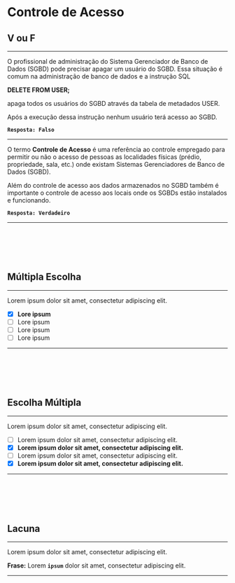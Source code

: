 # Controle de Acesso

## V ou F
---
O profissional de administração do Sistema Gerenciador de Banco de Dados (SGBD) pode precisar apagar um usuário do SGBD.
 Essa situação é comum na administração de banco de dados e a instrução SQL
 
**DELETE FROM USER;**
 
  apaga todos os usuários do SGBD através da tabela de metadados USER.
 
Após a execução dessa instrução nenhum usuário terá acesso ao SGBD. 

**```Resposta: Falso```**

---
O termo **Controle de Acesso** é uma referência ao controle empregado para permitir ou não o acesso de pessoas as localidades físicas (prédio, propriedade, sala, etc.) onde existam Sistemas Gerenciadores de Banco de Dados (SGBD).
 
 
Além do controle de acesso aos dados armazenados no SGBD também é importante o controle de acesso aos locais onde os SGBDs estão instalados e funcionando. 

**```Resposta: Verdadeiro ```**

---

<br/>
<br/>
<br/>
<br/>






## Múltipla Escolha
---
Lorem ipsum dolor sit amet, consectetur adipiscing elit.
 
- [x] **Lore ipsum**
- [ ] Lore ipsum    
- [ ] Lore ipsum     
- [ ] Lore ipsum
---






<br/>
<br/>
<br/>
<br/>







## Escolha Múltipla
---
Lorem ipsum dolor sit amet, consectetur adipiscing elit.

- [ ] Lorem ipsum dolor sit amet, consectetur adipiscing elit.
- [x] **Lorem ipsum dolor sit amet, consectetur adipiscing elit.**
- [ ] Lorem ipsum dolor sit amet, consectetur adipiscing elit.
- [x] **Lorem ipsum dolor sit amet, consectetur adipiscing elit.** 

---




<br/>
<br/>
<br/>
<br/>










## Lacuna
---
Lorem ipsum dolor sit amet, consectetur adipiscing elit.
 
**Frase:** 	Lorem **```ipsum```** dolor sit amet, consectetur adipiscing elit.

---




